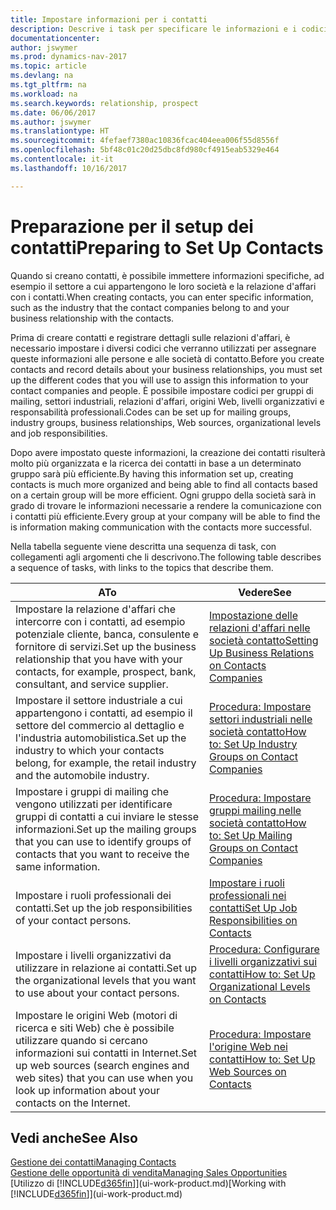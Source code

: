 ```yaml
---
title: Impostare informazioni per i contatti
description: Descrive i task per specificare le informazioni e i codici, ad esempio, sui settori industriali e le relazioni d'affari, prima di impostare i contatti.
documentationcenter: 
author: jswymer
ms.prod: dynamics-nav-2017
ms.topic: article
ms.devlang: na
ms.tgt_pltfrm: na
ms.workload: na
ms.search.keywords: relationship, prospect
ms.date: 06/06/2017
ms.author: jswymer
ms.translationtype: HT
ms.sourcegitcommit: 4fefaef7380ac10836fcac404eea006f55d8556f
ms.openlocfilehash: 5bf48c01c20d25dbc8fd980cf4915eab5329e464
ms.contentlocale: it-it
ms.lasthandoff: 10/16/2017

---
```

# <a name="preparing-to-set-up-contacts"></a><span data-ttu-id="8f179-103">Preparazione per il setup dei contatti</span><span class="sxs-lookup"><span data-stu-id="8f179-103">Preparing to Set Up Contacts</span></span>
<span data-ttu-id="8f179-104">Quando si creano contatti, è possibile immettere informazioni specifiche, ad esempio il settore a cui appartengono le loro società e la relazione d'affari con i contatti.</span><span class="sxs-lookup"><span data-stu-id="8f179-104">When creating contacts, you can enter specific information, such as the industry that the contact companies belong to and your business relationship with the contacts.</span></span>

<span data-ttu-id="8f179-105">Prima di creare contatti e registrare dettagli sulle relazioni d'affari, è necessario impostare i diversi codici che verranno utilizzati per assegnare queste informazioni alle persone e alle società di contatto.</span><span class="sxs-lookup"><span data-stu-id="8f179-105">Before you create contacts and record details about your business relationships, you must set up the different codes that you will use to assign this information to your contact companies and people.</span></span> <span data-ttu-id="8f179-106">È possibile impostare codici per gruppi di mailing, settori industriali, relazioni d'affari, origini Web, livelli organizzativi e responsabilità professionali.</span><span class="sxs-lookup"><span data-stu-id="8f179-106">Codes can be set up for mailing groups, industry groups, business relationships, Web sources, organizational levels and job responsibilities.</span></span>

<span data-ttu-id="8f179-107">Dopo avere impostato queste informazioni, la creazione dei contatti risulterà molto più organizzata e la ricerca dei contatti in base a un determinato gruppo sarà più efficiente.</span><span class="sxs-lookup"><span data-stu-id="8f179-107">By having this information set up, creating contacts is much more organized and being able to find all contacts based on a certain group will be more efficient.</span></span> <span data-ttu-id="8f179-108">Ogni gruppo della società sarà in grado di trovare le informazioni necessarie a rendere la comunicazione con i contatti più efficiente.</span><span class="sxs-lookup"><span data-stu-id="8f179-108">Every group at your company will be able to find the is information making communication with the contacts more successful.</span></span>

<span data-ttu-id="8f179-109">Nella tabella seguente viene descritta una sequenza di task, con collegamenti agli argomenti che li descrivono.</span><span class="sxs-lookup"><span data-stu-id="8f179-109">The following table describes a sequence of tasks, with links to the topics that describe them.</span></span> 

| <span data-ttu-id="8f179-110">A</span><span class="sxs-lookup"><span data-stu-id="8f179-110">To</span></span> | <span data-ttu-id="8f179-111">Vedere</span><span class="sxs-lookup"><span data-stu-id="8f179-111">See</span></span> |
| --- | --- |
| <span data-ttu-id="8f179-112">Impostare la relazione d'affari che intercorre con i contatti, ad esempio potenziale cliente, banca, consulente e fornitore di servizi.</span><span class="sxs-lookup"><span data-stu-id="8f179-112">Set up the business relationship that you have with your contacts, for example, prospect, bank, consultant, and service supplier.</span></span> |[<span data-ttu-id="8f179-113">Impostazione delle relazioni d'affari nelle società contatto</span><span class="sxs-lookup"><span data-stu-id="8f179-113">Setting Up Business Relations on Contacts Companies</span></span>](marketing-business-relations.md) |
| <span data-ttu-id="8f179-114">Impostare il settore industriale a cui appartengono i contatti, ad esempio il settore del commercio al dettaglio e l'industria automobilistica.</span><span class="sxs-lookup"><span data-stu-id="8f179-114">Set up the industry to which your contacts belong, for example, the retail industry and the automobile industry.</span></span> |[<span data-ttu-id="8f179-115">Procedura: Impostare settori industriali nelle società contatto</span><span class="sxs-lookup"><span data-stu-id="8f179-115">How to: Set Up Industry Groups on Contact Companies</span></span>](marketing-industry-groups.md) |
| <span data-ttu-id="8f179-116">Impostare i gruppi di mailing che vengono utilizzati per identificare gruppi di contatti a cui inviare le stesse informazioni.</span><span class="sxs-lookup"><span data-stu-id="8f179-116">Set up the mailing groups that you can use to identify groups of contacts that you want to receive the same information.</span></span> |[<span data-ttu-id="8f179-117">Procedura: Impostare gruppi mailing nelle società contatto</span><span class="sxs-lookup"><span data-stu-id="8f179-117">How to: Set Up Mailing Groups on Contact Companies</span></span>](marketing-mailing-groups.md) |
| <span data-ttu-id="8f179-118">Impostare i ruoli professionali dei contatti.</span><span class="sxs-lookup"><span data-stu-id="8f179-118">Set up the job responsibilities of your contact persons.</span></span> |[<span data-ttu-id="8f179-119">Impostare i ruoli professionali nei contatti</span><span class="sxs-lookup"><span data-stu-id="8f179-119">Set Up Job Responsibilities on Contacts</span></span>](marketing-job-responsibilities.md) |
| <span data-ttu-id="8f179-120">Impostare i livelli organizzativi da utilizzare in relazione ai contatti.</span><span class="sxs-lookup"><span data-stu-id="8f179-120">Set up the organizational levels that you want to use about your contact persons.</span></span> |[<span data-ttu-id="8f179-121">Procedura: Configurare i livelli organizzativi sui contatti</span><span class="sxs-lookup"><span data-stu-id="8f179-121">How to: Set Up Organizational Levels on Contacts</span></span>](marketing-organizational-levels.md) |
| <span data-ttu-id="8f179-122">Impostare le origini Web (motori di ricerca e siti Web) che è possibile utilizzare quando si cercano informazioni sui contatti in Internet.</span><span class="sxs-lookup"><span data-stu-id="8f179-122">Set up web sources (search engines and web sites) that you can use when you look up information about your contacts on the Internet.</span></span> |[<span data-ttu-id="8f179-123">Procedura: Impostare l'origine Web nei contatti</span><span class="sxs-lookup"><span data-stu-id="8f179-123">How to: Set Up Web Sources on Contacts</span></span>](marketing-web-sources.md) |

## <a name="see-also"></a><span data-ttu-id="8f179-124">Vedi anche</span><span class="sxs-lookup"><span data-stu-id="8f179-124">See Also</span></span>
[<span data-ttu-id="8f179-125">Gestione dei contatti</span><span class="sxs-lookup"><span data-stu-id="8f179-125">Managing Contacts</span></span>](marketing-contacts.md)  
[<span data-ttu-id="8f179-126">Gestione delle opportunità di vendita</span><span class="sxs-lookup"><span data-stu-id="8f179-126">Managing Sales Opportunities</span></span>](marketing-manage-sales-opportunities.md)  
<span data-ttu-id="8f179-127">[Utilizzo di [!INCLUDE[d365fin](includes/d365fin_md.md)]](ui-work-product.md)</span><span class="sxs-lookup"><span data-stu-id="8f179-127">[Working with [!INCLUDE[d365fin](includes/d365fin_md.md)]](ui-work-product.md)</span></span>

